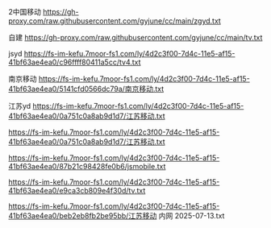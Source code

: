 2中国移动 https://gh-proxy.com/raw.githubusercontent.com/gyjune/cc/main/zgyd.txt

自建 https://gh-proxy.com/raw.githubusercontent.com/gyjune/cc/main/tv.txt

jsyd  https://fs-im-kefu.7moor-fs1.com/ly/4d2c3f00-7d4c-11e5-af15-41bf63ae4ea0/c96ffff80411a5cc/tv4.txt

南京移动  https://fs-im-kefu.7moor-fs1.com/ly/4d2c3f00-7d4c-11e5-af15-41bf63ae4ea0/5141cfd0566dc79a/南京移动.txt


江苏yd   https://fs-im-kefu.7moor-fs1.com/ly/4d2c3f00-7d4c-11e5-af15-41bf63ae4ea0/0a751c0a8ab9d1d7/江苏移动.txt

https://fs-im-kefu.7moor-fs1.com/ly/4d2c3f00-7d4c-11e5-af15-41bf63ae4ea0/0a751c0a8ab9d1d7/江苏移动.txt


https://fs-im-kefu.7moor-fs1.com/ly/4d2c3f00-7d4c-11e5-af15-41bf63ae4ea0/87b21c98428fe0b6/jsmobile.txt

https://fs-im-kefu.7moor-fs1.com/ly/4d2c3f00-7d4c-11e5-af15-41bf63ae4ea0/e9ca3cb809e4f30d/tv.txt

https://fs-im-kefu.7moor-fs1.com/ly/4d2c3f00-7d4c-11e5-af15-41bf63ae4ea0/beb2eb8fb2be95bb/江苏移动 内网 2025-07-13.txt
